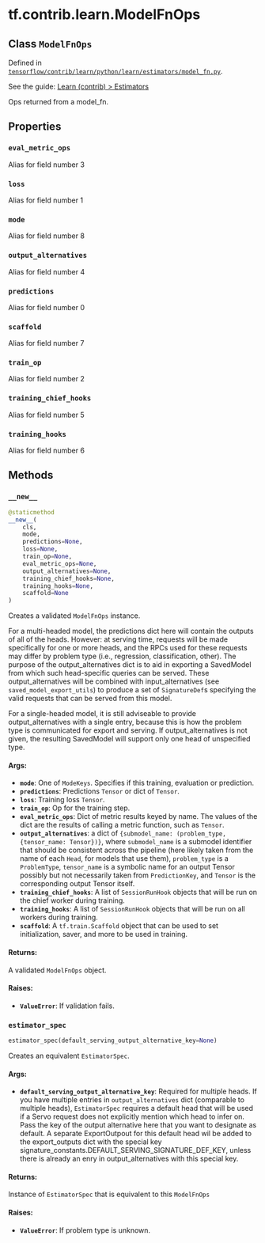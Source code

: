 <div itemscope itemtype="http://developers.google.com/ReferenceObject">
<meta itemprop="name" content="tf.contrib.learn.ModelFnOps" />
<meta itemprop="property" content="eval_metric_ops"/>
<meta itemprop="property" content="loss"/>
<meta itemprop="property" content="mode"/>
<meta itemprop="property" content="output_alternatives"/>
<meta itemprop="property" content="predictions"/>
<meta itemprop="property" content="scaffold"/>
<meta itemprop="property" content="train_op"/>
<meta itemprop="property" content="training_chief_hooks"/>
<meta itemprop="property" content="training_hooks"/>
<meta itemprop="property" content="__new__"/>
<meta itemprop="property" content="estimator_spec"/>
</div>

# tf.contrib.learn.ModelFnOps

## Class `ModelFnOps`





Defined in [`tensorflow/contrib/learn/python/learn/estimators/model_fn.py`](https://www.tensorflow.org/code/tensorflow/contrib/learn/python/learn/estimators/model_fn.py).

See the guide: [Learn (contrib) > Estimators](../../../../../api_guides/python/contrib.learn.md#Estimators)

Ops returned from a model_fn.

## Properties

<h3 id="eval_metric_ops"><code>eval_metric_ops</code></h3>

Alias for field number 3

<h3 id="loss"><code>loss</code></h3>

Alias for field number 1

<h3 id="mode"><code>mode</code></h3>

Alias for field number 8

<h3 id="output_alternatives"><code>output_alternatives</code></h3>

Alias for field number 4

<h3 id="predictions"><code>predictions</code></h3>

Alias for field number 0

<h3 id="scaffold"><code>scaffold</code></h3>

Alias for field number 7

<h3 id="train_op"><code>train_op</code></h3>

Alias for field number 2

<h3 id="training_chief_hooks"><code>training_chief_hooks</code></h3>

Alias for field number 5

<h3 id="training_hooks"><code>training_hooks</code></h3>

Alias for field number 6



## Methods

<h3 id="__new__"><code>__new__</code></h3>

``` python
@staticmethod
__new__(
    cls,
    mode,
    predictions=None,
    loss=None,
    train_op=None,
    eval_metric_ops=None,
    output_alternatives=None,
    training_chief_hooks=None,
    training_hooks=None,
    scaffold=None
)
```

Creates a validated `ModelFnOps` instance.

For a multi-headed model, the predictions dict here will contain the outputs
of all of the heads.  However: at serving time, requests will be made
specifically for one or more heads, and the RPCs used for these requests may
differ by problem type (i.e., regression, classification, other).  The
purpose of the output_alternatives dict is to aid in exporting a SavedModel
from which such head-specific queries can be served.  These
output_alternatives will be combined with input_alternatives (see
`saved_model_export_utils`) to produce a set of `SignatureDef`s specifying
the valid requests that can be served from this model.

For a single-headed model, it is still adviseable to provide
output_alternatives with a single entry, because this is how the problem
type is communicated for export and serving.  If output_alternatives is not
given, the resulting SavedModel will support only one head of unspecified
type.

#### Args:

* <b>`mode`</b>: One of `ModeKeys`. Specifies if this training, evaluation or
    prediction.
* <b>`predictions`</b>: Predictions `Tensor` or dict of `Tensor`.
* <b>`loss`</b>: Training loss `Tensor`.
* <b>`train_op`</b>: Op for the training step.
* <b>`eval_metric_ops`</b>: Dict of metric results keyed by name. The values of the
    dict are the results of calling a metric function, such as `Tensor`.
* <b>`output_alternatives`</b>: a dict of
    `{submodel_name: (problem_type, {tensor_name: Tensor})}`, where
    `submodel_name` is a submodel identifier that should be consistent
    across the pipeline (here likely taken from the name of each `Head`,
    for models that use them), `problem_type` is a `ProblemType`,
    `tensor_name` is a symbolic name for an output Tensor possibly but not
    necessarily taken from `PredictionKey`, and `Tensor` is the
    corresponding output Tensor itself.
* <b>`training_chief_hooks`</b>: A list of `SessionRunHook` objects that will be
    run on the chief worker during training.
* <b>`training_hooks`</b>: A list of `SessionRunHook` objects that will be run on
    all workers during training.
* <b>`scaffold`</b>: A `tf.train.Scaffold` object that can be used to set
    initialization, saver, and more to be used in training.


#### Returns:

A validated `ModelFnOps` object.


#### Raises:

* <b>`ValueError`</b>: If validation fails.

<h3 id="estimator_spec"><code>estimator_spec</code></h3>

``` python
estimator_spec(default_serving_output_alternative_key=None)
```

Creates an equivalent `EstimatorSpec`.

#### Args:

* <b>`default_serving_output_alternative_key`</b>: Required for multiple heads. If
    you have multiple entries in `output_alternatives` dict (comparable to
    multiple heads), `EstimatorSpec` requires a default head that will be
    used if a Servo request does not explicitly mention which head to infer
    on. Pass the key of the output alternative here that you want to
    designate as default. A separate ExportOutpout for this default head
    wil be added to the export_outputs dict with the special key
    signature_constants.DEFAULT_SERVING_SIGNATURE_DEF_KEY, unless there is
    already an enry in output_alternatives with this special key.


#### Returns:

Instance of `EstimatorSpec` that is equivalent to this `ModelFnOps`


#### Raises:

* <b>`ValueError`</b>: If problem type is unknown.



